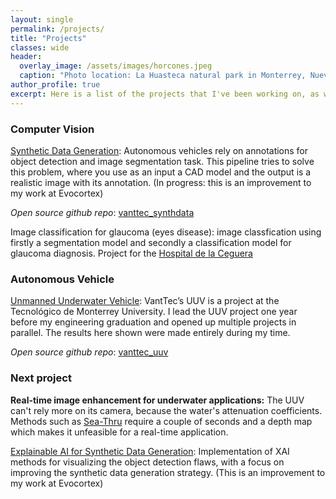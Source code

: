 ```yaml
---
layout: single
permalink: /projects/
title: "Projects"
classes: wide
header: 
  overlay_image: /assets/images/horcones.jpeg
  caption: "Photo location: La Huasteca natural park in Monterrey, Nuevo Leon, Mexico"
author_profile: true
excerpt: Here is a list of the projects that I've been working on, as well as the links to the publicly available source codes. 
---
```


### Computer Vision
[Synthetic Data Generation](/projects/Synthetic/): Autonomous vehicles rely on annotations for object detection and image segmentation task. This pipeline tries to solve this problem, where you use as an input a CAD model and the output is a realistic image with its annotation. (In progress: this is an improvement to my work at Evocortex)

*Open source github repo*: [vanttec_synthdata](https://github.com/vanttec/vanttec_synthdata)

Image classification for glaucoma (eyes disease): image classfication using firstly a segmentation model and secondly a classification model for glaucoma diagnosis. Project for the [Hospital de la Ceguera](https://apec.org.mx/)

### Autonomous Vehicle
[Unmanned Underwater Vehicle](/projects/UUV/): VantTec’s UUV is a project at the Tecnológico de Monterrey University. I lead the UUV project one year before my engineering graduation and opened up multiple projects in parallel. The results here shown were made entirely during my time.

*Open source github repo*: [vanttec_uuv](https://github.com/vanttec/vanttec_uuv)

### Next project
**Real-time image enhancement for underwater applications:** The UUV can't rely more on its camera, because the water's attenuation coefficients. Methods such as [Sea-Thru](https://openaccess.thecvf.com/content_CVPR_2019/papers/Akkaynak_Sea-Thru_A_Method_for_Removing_Water_From_Underwater_Images_CVPR_2019_paper.pdf) require a couple of seconds and a depth map which makes it unfeasible for a real-time application.

[Explainable AI for Synthetic Data Generation](https://github.com/Ivan5d/AI_Synthdata): Implementation of XAI methods for visualizing the object detection flaws, with a focus on improving the synthetic data generation strategy. (This is an improvement to my work at Evocortex)